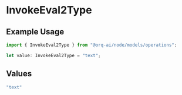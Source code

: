 # InvokeEval2Type

## Example Usage

```typescript
import { InvokeEval2Type } from "@orq-ai/node/models/operations";

let value: InvokeEval2Type = "text";
```

## Values

```typescript
"text"
```
